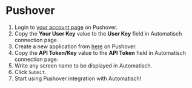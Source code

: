 # Pushover

1. Login to [your account page](https://pushover.net/login) on Pushover.
2. Copy the **Your User Key** value to the **User Key** field in Automatisch connection page.
3. Create a new application from [here](https://pushover.net/apps/build) on Pushover.
4. Copy the **API Token/Key** value to the **API Token** field in Automatisch connection page.
5. Write any screen name to be displayed in Automatisch.
6. Click `Submit`.
7. Start using Pushover integration with Automatisch!

